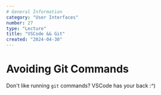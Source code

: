 ```yaml
---
# General Information
category: "User Interfaces"
number: 27
type: "Lecture"
title: "VSCode && Git"
created: "2024-04-30"
---
```


# Avoiding Git Commands

Don't like running `git` commands? VSCode has your back :^)
